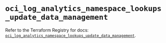 # `oci_log_analytics_namespace_lookups_update_data_management`

Refer to the Terraform Registry for docs: [`oci_log_analytics_namespace_lookups_update_data_management`](https://registry.terraform.io/providers/hashicorp/oci/7.19.0/docs/resources/log_analytics_namespace_lookups_update_data_management).
